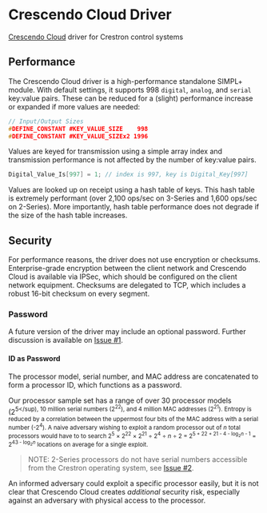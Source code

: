 # Crescendo Cloud Driver
[Crescendo Cloud](https://crescendo.cloud) driver for Crestron control systems

## Performance
The Crescendo Cloud driver is a high-performance standalone SIMPL+ module. With default settings, it supports 998 `digital`, `analog`, and `serial` key:value pairs. These can be reduced for a (slight) performance increase or expanded if more values are needed:

```c
// Input/Output Sizes
#DEFINE_CONSTANT #KEY_VALUE_SIZE    998
#DEFINE_CONSTANT #KEY_VALUE_SIZEx2 1996
```

Values are keyed for transmission using a simple array index and transmission performance is not affected by the number of key:value pairs.

```c
Digital_Value_Is[997] = 1; // index is 997, key is Digital_Key[997]
```

Values are looked up on receipt using a hash table of keys. This hash table is extremely performant (over 2,100 ops/sec on 3-Series and 1,600 ops/sec on 2-Series). More importantly, hash table performance does not degrade if the size of the hash table increases.

## Security
For performance reasons, the driver does not use encryption or checksums. Enterprise-grade encryption between the client network and Crescendo Cloud is available via IPSec, which should be configured on the client network equipment. Checksums are delegated to TCP, which includes a robust 16-bit checksum on every segment. 

### Password
A future version of the driver may include an optional password. Further discussion is available on [Issue #1](https://github.com/adelyte/crescendo-cloud-driver/issues/1).

#### ID as Password
The processor model, serial number, and MAC address are concatenated to form a processor ID, which functions as a password. 

Our processor sample set has a range of over 30 processor models (2<sup>5</sup), 10 million serial numbers (2<sup>22</sup>), and 4 million MAC addresses (2<sup>21</sup>). Entropy is reduced by a correlation between the uppermost four bits of the MAC address with a serial number (-2<sup>4</sup>). A naive adversary wishing to exploit a random processor out of _n_ total processors would have to to search 2<sup>5</sup> &times; 2<sup>22</sup> &times; 2<sup>21</sup> &divide; 2<sup>4</sup> &divide; _n_ &divide; 2 = 2<sup>5 + 22 + 21 - 4 - log<sub>2</sub>_n_ - 1</sup> = 2<sup>43 - log<sub>2</sub>_n_</sup> locations on average for a single exploit.

> NOTE: 2-Series processors do not have serial numbers accessible from the Crestron operating system, see [Issue #2](https://github.com/adelyte/crescendo-cloud-driver/issues/2).

An informed adversary could exploit a specific processor easily, but it is not clear that Crescendo Cloud creates <em>additional</em> security risk, especially against an adversary with physical access to the processor.
